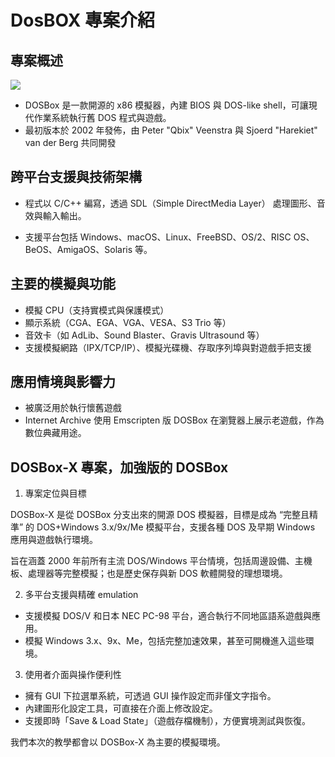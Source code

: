 # DosBOX 專案介紹

## 專案概述

![](https://upload.wikimedia.org/wikipedia/commons/thumb/e/e2/DOSBox_screenshot.png/330px-DOSBox_screenshot.png)

* DOSBox 是一款開源的 x86 模擬器，內建 BIOS 與 DOS-like shell，可讓現代作業系統執行舊 DOS 程式與遊戲。
* 最初版本於 2002 年發佈，由 Peter "Qbix" Veenstra 與 Sjoerd "Harekiet" van der Berg 共同開發

## 跨平台支援與技術架構

* 程式以 C/C++ 編寫，透過 SDL（Simple DirectMedia Layer） 處理圖形、音效與輸入輸出。

* 支援平台包括 Windows、macOS、Linux、FreeBSD、OS/2、RISC OS、BeOS、AmigaOS、Solaris 等。

## 主要的模擬與功能

* 模擬 CPU（支持實模式與保護模式）
* 顯示系統（CGA、EGA、VGA、VESA、S3 Trio 等）
* 音效卡（如 AdLib、Sound Blaster、Gravis Ultrasound 等）
* 支援模擬網路（IPX/TCP/IP）、模擬光碟機、存取序列埠與對遊戲手把支援

## 應用情境與影響力

* 被廣泛用於執行懷舊遊戲
* Internet Archive 使用 Emscripten 版 DOSBox 在瀏覽器上展示老遊戲，作為數位典藏用途。


## DOSBox-X 專案，加強版的 DOSBox

1. 專案定位與目標

DOSBox-X 是從 DOSBox 分支出來的開源 DOS 模擬器，目標是成為 “完整且精準” 的 DOS+Windows 3.x/9x/Me 模擬平台，支援各種 DOS 及早期 Windows 應用與遊戲執行環境。

旨在涵蓋 2000 年前所有主流 DOS/Windows 平台情境，包括周邊設備、主機板、處理器等完整模擬；也是歷史保存與新 DOS 軟體開發的理想環境。

2. 多平台支援與精確 emulation

* 支援模擬 DOS/V 和日本 NEC PC-98 平台，適合執行不同地區語系遊戲與應用。
* 模擬 Windows 3.x、9x、Me，包括完整加速效果，甚至可開機進入這些環境。

3. 使用者介面與操作便利性

* 擁有 GUI 下拉選單系統，可透過 GUI 操作設定而非僅文字指令。
* 內建圖形化設定工具，可直接在介面上修改設定。
* 支援即時「Save & Load State」（遊戲存檔機制），方便實境測試與恢復。


我們本次的教學都會以 DOSBox-X 為主要的模擬環境。

